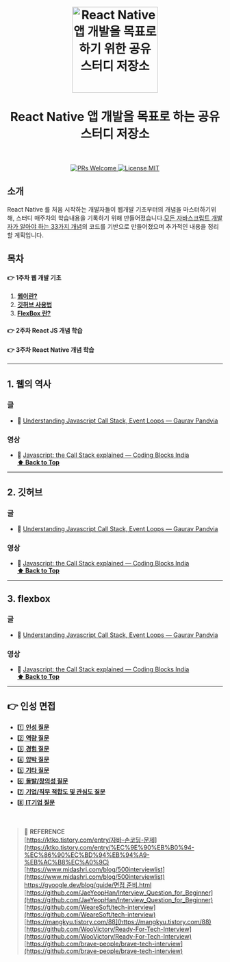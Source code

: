 ﻿<h1 align="center">
<br>
  <a href="https://github.com/aza1200/react-native-study"><img src="https://reactnative.dev/img/header_logo.svg" alt="React Native 앱 개발을 목표로 하기 위한 공유 스터디 저장소" width=200"></a>
  <br>
    <br>
  React Native 앱 개발을 목표로 하는 공유 스터디 저장소
  <br><br>
</h1>

<p align="center">
  <a href="http://makeapullrequest.com">
    <img src="https://img.shields.io/badge/PRs-welcome-brightgreen.svg?style=flat-square" alt="PRs Welcome">
  </a>
  <a href="https://opensource.org/licenses/MIT">
    <img src="https://img.shields.io/badge/license-MIT-blue.svg?style=flat-square" alt="License MIT">
  </a>
</p>

## 소개

React Native 를 처음 시작하는 개발자들이 웹개발 기초부터의 개념을 마스터하기위해, 스터디 매주차의 학습내용을 기록하기 위해 만들어졌습니다.[모든 자바스크립트 개발자가 알아야 하는 33가지 개념](https://github.com/yjs03057/33-js-concepts)의  코드를 기반으로 만들어졌으며 추가적인 내용을 정리할 계획입니다.   


## 목차

#### 👉 1주차 웹 개발 기초 
1. **[웹이란?](#1-웹의-역사)**
1. **[깃허브 사용법](#2-깃허브)**    
1. **[FlexBox 란?](#3-flexbox)**
    
#### 👉 2주차 React JS 개념 학습
#### 👉 3주차 React Native 개념 학습
---

## 1. 웹의 역사

### 글

- 📜 [Understanding Javascript Call Stack, Event Loops — Gaurav Pandvia](https://medium.com/@gaurav.pandvia/understanding-javascript-function-executions-tasks-event-loop-call-stack-more-part-1-5683dea1f5ec)

### 영상

- 🎥 [Javascript: the Call Stack explained — Coding Blocks India](https://www.youtube.com/watch?v=w6QGEiQceOM)  
**[⬆ Back to Top](#목차)**

---

    
## 2. 깃허브

### 글

- 📜 [Understanding Javascript Call Stack, Event Loops — Gaurav Pandvia](https://medium.com/@gaurav.pandvia/understanding-javascript-function-executions-tasks-event-loop-call-stack-more-part-1-5683dea1f5ec)

### 영상

- 🎥 [Javascript: the Call Stack explained — Coding Blocks India](https://www.youtube.com/watch?v=w6QGEiQceOM)  
**[⬆ Back to Top](#목차)**

---


## 3. flexbox

### 글

- 📜 [Understanding Javascript Call Stack, Event Loops — Gaurav Pandvia](https://medium.com/@gaurav.pandvia/understanding-javascript-function-executions-tasks-event-loop-call-stack-more-part-1-5683dea1f5ec)

### 영상

- 🎥 [Javascript: the Call Stack explained — Coding Blocks India](https://www.youtube.com/watch?v=w6QGEiQceOM)  
**[⬆ Back to Top](#목차)**

---    
## 👉 인성 면접

- [1️⃣ **인성 질문**](/인성/1_인성.md)
- [2️⃣ **역량 질문**](/인성/2_역량.md)
- [3️⃣ **경험 질문**](/인성/3_경험.md)
- [4️⃣ **압박 질문**](/인성/4_압박.md)
- [5️⃣ **기타 질문**](/인성/5_기타.md)
- [6️⃣ **돌발/창의성 질문**](/인성/6_돌발창의성.md)
- [7️⃣ **기업/직무 적합도 및 관심도 질문**](/인성/7_적합도.md)
- [8️⃣ **IT기업 질문**](/인성/8_IT.md)


<br>
    
> :bookmark: **REFERENCE** <br>
[https://ktko.tistory.com/entry/자바-손코딩-문제](https://ktko.tistory.com/entry/%EC%9E%90%EB%B0%94-%EC%86%90%EC%BD%94%EB%94%A9-%EB%AC%B8%EC%A0%9C)<br>
[https://www.midashri.com/blog/500interviewlist](https://www.midashri.com/blog/500interviewlist)<br>
[https://gyoogle.dev/blog/guide/면접 준비.html](https://gyoogle.dev/blog/guide/%EB%A9%B4%EC%A0%91%20%EC%A4%80%EB%B9%84.html)<br>
[https://github.com/JaeYeopHan/Interview_Question_for_Beginner](https://github.com/JaeYeopHan/Interview_Question_for_Beginner)<br>
[https://github.com/WeareSoft/tech-interview](https://github.com/WeareSoft/tech-interview)<br>
[https://mangkyu.tistory.com/88](https://mangkyu.tistory.com/88)<br>
[https://github.com/WooVictory/Ready-For-Tech-Interview](https://github.com/WooVictory/Ready-For-Tech-Interview)<br>
[https://github.com/brave-people/brave-tech-interview](https://github.com/brave-people/brave-tech-interview)<br>

